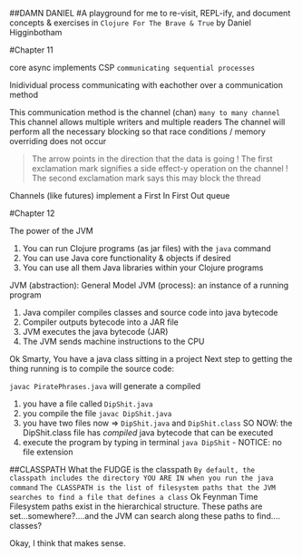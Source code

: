 ##DAMN DANIEL
#A playground for me to re-visit, REPL-ify, and document concepts & exercises in `Clojure For The Brave & True` by Daniel Higginbotham

#Chapter 11

core async implements CSP
`communicating sequential processes`

Inidividual process 
communicating with eachother
over a communication method

This communication method is the channel (chan)
`many to many channel`
This channel allows multiple writers and multiple readers
The channel will perform all the necessary blocking
so that race conditions / memory overriding does not occur

>  The arrow points in the direction that the data is going
!  The first exclamation mark signifies a side effect-y operation on the channel
!  The second exclamation mark says this may block the thread

Channels (like futures) implement a First In First Out queue



#Chapter 12

The power of the JVM
1. You can run Clojure programs (as jar files) with the `java` command
2. You can use Java core functionality & objects if desired
3. You can use all them Java libraries within your Clojure programs

JVM (abstraction): General Model 
JVM (process): an instance of a running program

1. Java compiler compiles classes and source code into java bytecode
2. Compiler outputs bytecode into a JAR file
3. JVM executes the java bytecode (JAR)
4. The JVM sends machine instructions to the CPU

Ok Smarty, You have a java class sitting in a project
Next step to getting the thing running is to compile the source code:

`javac PiratePhrases.java`
will generate a compiled

1. you have a file called `DipShit.java`
2. you compile the file `javac DipShit.java`
3. you have two files now => `DipShit.java` and `DipShit.class`
    SO NOW: the DipShit.class file has *compiled* java bytecode that can be executed
4. execute the program by typing in terminal `java DipShit` - NOTICE: no file extension

##CLASSPATH
What the FUDGE is the classpath
`By default, the classpath includes the directory YOU ARE IN when you run the java command`
`The CLASSPATH is the list of filesystem paths that the JVM searches to find a file that defines a class`
Ok Feynman Time
Filesystem paths exist in the hierarchical structure. These paths are set...somewhere?....and the JVM can search along these paths to find....
classes?

Okay, I think that makes sense.



